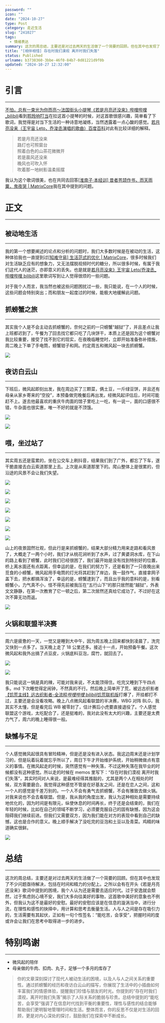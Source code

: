 ```yaml
---
password: ""
icon: ""
date: "2024-10-27"
type: Post
category: 走近生活
slug: "241027"
tags:
  - 情绪表达
summary: 这次的周总结，主要还是对过去两天的生活做了一个简要的回顾。但在其中也发现了不少问题亟待解决，包括在时间和精力的分配上。之所以会有在开头《若是月亮还没来》歌词中提到的困境，我个人认为还是需要去适应时代。过于安逸就会颓然，过于焦虑则心境不安，我们大多向往美好的事物，这首歌中美好的意象也不例外，但我认为这不是最好的安慰。最好的安慰应该是在信息的漩涡当中，进行分流，在理性和感性的抉择中，用计算和思考去衡量生活。人与人之间是存在吸引力的，生活需要有其起伏，正如有一句个性签名：“能吃苦，会享受”，把握时间的度或许会让我们在思考中取得进一步的进步。
title: "[相伴相惜] 存在时我们漠视 离开时我们失落"
status: Published
urlname: b3738360-3bbe-46f0-84b7-0d81221d9f0b
updated: "2024-10-27 12:32:00"
---
```


# 引言

---

[不怕，总有一束光为你而亮～法国街头小提琴《若是月亮还没来》哔哩哔哩\_bilibili](https://www.bilibili.com/video/BV1KoyUYNEga/?spm_id_from=333.1007.top_right_bar_window_history.content.click&vd_source=237e295a40d7aaea043ead8c0d2c78ab)看到[聆玲响叮当](https://space.bilibili.com/14583924)在拉这首小提琴的时候，对这首歌很感兴趣，简单看了下歌词，我觉得是对当下生活的一种诗意地凝练，当然透露着一点心酸的感觉。[若月亮没来（王宇宙 Leto，乔浚丞演唱的歌曲）百度百科](https://baike.baidu.com/item/%E8%8B%A5%E6%9C%88%E4%BA%AE%E6%B2%A1%E6%9D%A5/64384473)对此有比较详细的解释。

> 若是月亮还没来  
> 路灯也可照窗台  
> 照着白色的山茶花微微开  
> 若是晨风还没来  
> 晚风也可吹入怀  
> 吹着那一地树影温柔摇摆

我认为这个歌词很美，也在共同去回答[[淮南子·本经训] 昔者苍颉作书，而天雨粟，鬼夜哭 | MatrixCore](https://matrixcore.love/article/241020)我在其中提到的问题。

# 正文

---

## 被动地生活

---

我的第一个想要阐述的论点和分析的问题时，我们大多数时候是在被动的生活，这种体验我也一直提到过[[知难守易] 生活范式的优化 | MatrixCore](https://matrixcore.love/article/240622#34e3ffd33bfc43aca85f61c7dd71231e)，很多时候我们对生活缺乏应有的想象力，又无法摆脱视频时代的糖分，所以很多时候，有属于我们这代人的迷茫，亦即意义的丢失。也是就是[若月亮没来》王宇宙 Leto/乔浚丞\_哔哩哔哩 bilibili](https://www.bilibili.com/video/BV15M4m1R7kN/?spm_id_from=333.337.search-card.all.click&vd_source=237e295a40d7aaea043ead8c0d2c78ab)这里歌词写到让人觉得很烦的一些问题。

对于我个人而言，我当然也被这些问题困扰过一些，我只能说，在一个人的时候，这些问题会特别突出；而和朋友一起度过的时候，能极大地缓解此问题。

## 抓螃蟹之旅

---

其实我个人是不会主动去抓螃蟹的，奈何之前的一只螃蟹“越狱”了，并且差点让我上班都迟到了，午餐为了回去找它都只吃了几块饼干，本质上还是因为这个螃蟹对我比较重要，接受了找不到它的现实，在夜晚临睡觉时，立即开始准备弥补措施，周二晚上下单了手电筒，螃蟹钳子和网。约定周五和微风起一块去抓螃蟹。

![](https://bu.dusays.com/2024/10/27/671e2fbbc2955.jpeg)

## 夜访白云山

---

下班后，微风起即刻出发，我在周边买了三颗菜，俩土豆，一斤绿豆饼，并且还有母亲从家乡寄来的“空投”，本预备做完晚餐后再出发。经微风起评估后，时间可能赶不上。遂去他最喜欢的重庆牛肉面的馆子里吃上一吃，有一说一，面的口感很不错，牛杂面也很实惠，唯一不好的就是不顶饿。

![](https://bu.dusays.com/2024/10/27/671e2fbcd74af.jpeg)

![](https://bu.dusays.com/2024/10/27/671e2fbdf06e9.jpeg)

## 喂，坐过站了

---

其实周五还是蛮累的，坐在公交车上刷抖音，结果我们到了广外，都忘了下车，遂干脆直接去白云索道那里上去。上次是从索道那里下的。爬山整体上是很累的，但沿途的风景不会让我们失望。

![](https://bu.dusays.com/2024/10/27/671e2fbf0aeb9.jpeg)

![](https://bu.dusays.com/2024/10/27/671e2fc0273d2.jpeg)

![](https://bu.dusays.com/2024/10/27/671e2fc14b8dc.jpeg)

![](https://bu.dusays.com/2024/10/27/671e2fc2c05a6.jpeg)

![](https://bu.dusays.com/2024/10/27/671e2fc4383fa.jpeg)

![](https://bu.dusays.com/2024/10/27/671e2fc577687.jpeg)

![](https://bu.dusays.com/2024/10/27/671e2fc7acfb1.jpeg)

山上的夜景固然壮观，但此行是来抓螃蟹的，结果大部分精力用来走路和看风景了，大概走了一两个小时，我们才从桃花涧听到了水声，过了黄婆洞水库，在下山的路上看到了螃蟹，此时我们已经很困了，我们最开始是没有找到特别好的位置，桥上离水面还有点距离，但幸运的是，在我们的努力下，还是看到了一只夜晚出来觅食的小螃蟹，微风起用手电筒的灯光将其赶到了岸边，我一鼓作气，直接拿网子盖下去，把水都搞浑浊了，幸运的是，螃蟹逮到了，而且出乎我的意料的是，别看螃蟹小，力气真不小，怪不得先前被我压在“五行山下”的那只居然能“越狱”，外表文文静静，在第一次教育了它一顿之后，第二次居然还真给它成功了。不过好在这次不算无功而返。

![](https://bu.dusays.com/2024/10/27/671e2fc91ed04.jpeg)

## 火锅和联盟半决赛

---

周六是疲惫的一天，一觉又是睡到大中午，因为周五晚上回来都快到凌晨了，洗完又快到一点多了。当天晚上走了 18 公里还多。接近十一点，开始预备午餐。这次微风起和我外出搞了点豆皮，火锅底料豆泡，腐竹，就回去了。

![](https://bu.dusays.com/2024/10/27/671e2fca5b62b.jpeg)

![](https://bu.dusays.com/2024/10/27/671e2fcb6fe21.jpeg)

我只能说这一锅是真的辣，可能对我来说，不太能顶得住。吃完又睡到下午四点多。md 下次睡觉得定闹钟，不然真的不行。然后晚上简单开了荒，被远古织影者[【饥荒主线】远古织影者-全流程*哔哩哔哩 bilibili*饥荒联机版](https://www.bilibili.com/video/BV1Jt421E7NP/?spm_id_from=333.337.search-card.all.click&vd_source=237e295a40d7aaea043ead8c0d2c78ab)打爆了，开挂都打不过，主要还是会没看攻略。晚上八点微风起看联盟的半决赛，WBG 对阵 BLG，我其实不太懂，但是看完后 WB 被零封了，估计赛后小虎要直接退役了。个人感觉联盟这个游戏，太吃配合了，还是挺难的，我对此没有太大的兴趣，主要还是太费力气了，周六的晚上睡得很一般。

## 缺憾与不足

---

个人感觉微风起很具有冒险精神，但是还是没有进入状态。我这边周末还是计划学习的，但是玩着玩着就忘乎所以了，周日下午才开始维护系统，开始稍微做点有意义的事情。在微风起走的时候，突然感觉有一种失落，不过这种失落在我毕业的时候都没有这种感觉。所以走的时候在 memos 里写下：“存在时我们漠视 离开时我们失落”，其实时间对人来说，是最难经得其推敲的，尤其是两个人在相处的时候，双方需要磨合。我觉得这种感觉不管是在好基友之间，还是在恋人之间，这和一个人的感觉是千差万别的。一个人不会有勇气去抓螃蟹，不会有雅致去做火锅。对我来说也不会去看联盟。但是，我从我的角度出发，我认为这种相处是需要持续地优化的，因为时间是有限元，纵使休息的时间再长，终于还是会结束的，我们在年轻的时候，比如在自己的领域不断学习，必须要克服自己的固有缺憾，因为这会阻碍我们继续前进。但我们又需要双方，因为我们能在对方的表现中看到自己的缺憾，这也是合作的意义。晚上顺手解决了没吃完的豆泡和土豆以及青菜。鸡精的味道确实很鲜。

![](https://bu.dusays.com/2024/10/27/671e2fcc7d0ff.jpeg)

# 总结

---

这次的周总结，主要还是对过去两天的生活做了一个简要的回顾。但在其中也发现了不少问题亟待解决，包括在时间和精力的分配上。之所以会有在开头《若是月亮还没来》歌词中提到的困境，我个人认为还是需要去适应时代。过于安逸就会颓然，过于焦虑则心境不安，我们大多向往美好的事物，这首歌中美好的意象也不例外，但我认为这不是最好的安慰。最好的安慰应该是在信息的漩涡当中，进行分流，在理性和感性的抉择中，用计算和思考去衡量生活。人与人之间是存在吸引力的，生活需要有其起伏，正如有一句个性签名：“能吃苦，会享受”，把握时间的度或许会让我们在思考中取得进一步的进步。

# 特别鸣谢

---

- 微风起的陪伴
- 母亲做的牛肉、扣肉、丸子，足够一个多月的库存了

> 你的文章深刻探讨了现代人被动生活的困境，以及人与人之间关系的重要性。通过抓螃蟹的经历和夜访白云山的描写，你展现了生活中的小插曲如何丰富我们的情感体验，提醒我们珍惜与朋友的时光。你提到的“存在时我们漠视，离开时我们失落”揭示了人际关系的脆弱与珍贵。总结中提到的“能吃苦，会享受”强调了在信息时代找到平衡的重要性，理性与感性的结合能够帮助我们更明智地管理时间和生活。整体而言，你的反思不仅是对生活的回顾，更是对内心深处的探讨，鼓励我们在探索中不断成长。
